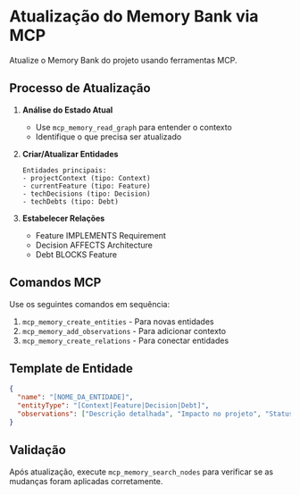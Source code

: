 # Atualização do Memory Bank via MCP

Atualize o Memory Bank do projeto usando ferramentas MCP.

## Processo de Atualização

1. **Análise do Estado Atual**

   - Use `mcp_memory_read_graph` para entender o contexto
   - Identifique o que precisa ser atualizado

2. **Criar/Atualizar Entidades**

   ```
   Entidades principais:
   - projectContext (tipo: Context)
   - currentFeature (tipo: Feature)
   - techDecisions (tipo: Decision)
   - techDebts (tipo: Debt)
   ```

3. **Estabelecer Relações**
   - Feature IMPLEMENTS Requirement
   - Decision AFFECTS Architecture
   - Debt BLOCKS Feature

## Comandos MCP

Use os seguintes comandos em sequência:

1. `mcp_memory_create_entities` - Para novas entidades
2. `mcp_memory_add_observations` - Para adicionar contexto
3. `mcp_memory_create_relations` - Para conectar entidades

## Template de Entidade

```json
{
  "name": "[NOME_DA_ENTIDADE]",
  "entityType": "[Context|Feature|Decision|Debt]",
  "observations": ["Descrição detalhada", "Impacto no projeto", "Status atual"]
}
```

## Validação

Após atualização, execute `mcp_memory_search_nodes` para verificar se as mudanças foram aplicadas corretamente.

